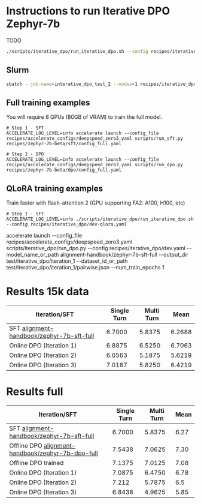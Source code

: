 
# Instructions to run Iterative DPO Zephyr-7b

TODO

```bash
./scripts/iterative_dpo/run_iterative_dpo.sh --config recipes/iterative_dpo/dev.yaml
```

## Slurm

```bash
sbatch --job-name=interative_dpo_test_2 --nodes=1 recipes/iterative_dpo/launch.slurm recipes/iterative_dpo/dev.yaml
```


## Full training examples

You will require 8 GPUs (80GB of VRAM) to train the full model.
```shell
# Step 1 - SFT
ACCELERATE_LOG_LEVEL=info accelerate launch --config_file recipes/accelerate_configs/deepspeed_zero3.yaml scripts/run_sft.py recipes/zephyr-7b-beta/sft/config_full.yaml

# Step 2 - DPO
ACCELERATE_LOG_LEVEL=info accelerate launch --config_file recipes/accelerate_configs/deepspeed_zero3.yaml scripts/run_dpo.py recipes/zephyr-7b-beta/dpo/config_full.yaml
```

## QLoRA training examples

Train faster with flash-attention 2 (GPU supporting FA2: A100, H100, etc)
```shell
# Step 1 - SFT
ACCELERATE_LOG_LEVEL=info ./scripts/iterative_dpo/run_iterative_dpo.sh --config recipes/iterative_dpo/dev-qlora.yaml
```



accelerate launch --config_file recipes/accelerate_configs/deepspeed_zero3.yaml scripts/iterative_dpo/run_dpo.py --config recipes/iterative_dpo/dev.yaml --model_name_or_path alignment-handbook/zephyr-7b-sft-full --output_dir test/iterative_dpo/iteration_1  --dataset_id_or_path test/iterative_dpo/iteration_1/pairwise.json --num_train_epochs 1


# Results 15k data

| Iteration/SFT                                                                                             | Single Turn | Multi Turn | Mean   |
| --------------------------------------------------------------------------------------------------------- | ----------- | ---------- | ------ |
| SFT [alignment-handbook/zephyr-7b-sft-full](https://huggingface.co/alignment-handbook/zephyr-7b-sft-full) | 6.7000      | 5.8375     | 6.2688 |
| Online DPO (Iteration 1)                                                                                  | 6.8875      | 6.5250     | 6.7063 |
| Online DPO (Iteration 2)                                                                                  | 6.0563      | 5.1875     | 5.6219 |
| Online DPO (Iteration 3)                                                                                  | 7.0187      | 5.8250     | 6.4219 |

# Results full

| Iteration/SFT                                                                                             | Single Turn | Multi Turn | Mean |
| --------------------------------------------------------------------------------------------------------- | ----------- | ---------- | ---- |
| SFT [alignment-handbook/zephyr-7b-sft-full](https://huggingface.co/alignment-handbook/zephyr-7b-sft-full) | 6.7000      | 5.8375     | 6.27 |
| Offline DPO [alignment-handbook/zephyr-7b-dpo-full](https://huggingface.co/alignment-handbook/zephyr-7b-dpo-full)                                                                                                | 7.5438      | 7.0625     | 7.30 |
| Offline DPO trained                                                                                       | 7.1375      | 7.0125     | 7.08 |
| Online DPO (Iteration 1)                                                                                  | 7.0875      | 6.4750     | 6.78 |
| Online DPO (Iteration 2)                                                                                  | 7.212       | 5.7875     | 6.5  |
| Online DPO (Iteration 3)                                                                                  | 6.8438      | 4.9625     | 5.85 |